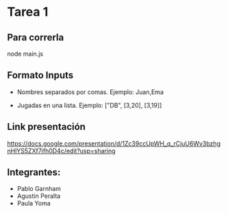 # Tarea 1

## Para correrla 

node main.js

## Formato Inputs

* Nombres separados por comas. 
    Ejemplo: Juan,Ema
    
* Jugadas en una lista.
    Ejemplo: ["DB", [3,20], [3,19]]
    

## Link presentación
https://docs.google.com/presentation/d/1Zc39ccUpWH_q_rCjuU6Wv3bzhgnHlYS5ZXf7ifh0D4c/edit?usp=sharing
  

## Integrantes:
* Pablo Garnham
* Agustin Peralta
* Paula Yoma

